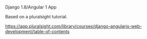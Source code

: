 Django 1.8/Angular 1 App

Based on a pluralsight tutorial.

https://app.pluralsight.com/library/courses/django-angularjs-web-development/table-of-contents
